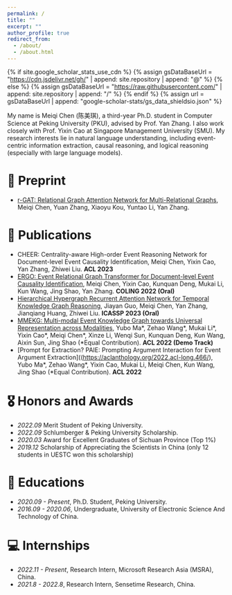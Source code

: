 ```yaml
---
permalink: /
title: ""
excerpt: ""
author_profile: true
redirect_from: 
  - /about/
  - /about.html
---
```


{% if site.google_scholar_stats_use_cdn %}
{% assign gsDataBaseUrl = "https://cdn.jsdelivr.net/gh/" | append: site.repository | append: "@" %}
{% else %}
{% assign gsDataBaseUrl = "https://raw.githubusercontent.com/" | append: site.repository | append: "/" %}
{% endif %}
{% assign url = gsDataBaseUrl | append: "google-scholar-stats/gs_data_shieldsio.json" %}

<span class='anchor' id='about-me'></span>

My name is Meiqi Chen (陈美琪), a third-year Ph.D. student in Computer Science at Peking University (PKU), advised by Prof. Yan Zhang. I also work closely with Prof. Yixin Cao at Singapore Management University (SMU). My research interests lie in natural language understanding, including event-centric information extraction, causal reasoning, and logical reasoning (especially with large language models). 

# 📒 Preprint
- [r-GAT: Relational Graph Attention Network for Multi-Relational Graphs](https://arxiv.org/pdf/2109.05922.pdf), Meiqi Chen, Yuan Zhang, Xiaoyu Kou, Yuntao Li, Yan Zhang. 

# 📝 Publications 
- CHEER: Centrality-aware High-order Event Reasoning Network for Document-level Event Causality Identification, Meiqi Chen, Yixin Cao, Yan Zhang, Zhiwei Liu. **ACL 2023**
- [ERGO: Event Relational Graph Transformer for Document-level Event Causality Identification](https://aclanthology.org/2022.coling-1.185/), Meiqi Chen, Yixin Cao, Kunquan Deng, Mukai Li, Kun Wang, Jing Shao, Yan Zhang. **COLING 2022 (Oral)**
- [Hierarchical Hypergraph Recurrent Attention Network for Temporal Knowledge Graph Reasoning](https://ieeexplore.ieee.org/document/10095378), Jiayan Guo, Meiqi Chen, Yan Zhang, Jianqiang Huang, Zhiwei Liu.  **ICASSP 2023 (Oral)**
- [MMEKG: Multi-modal Event Knowledge Graph towards Universal Representation across Modalities](https://aclanthology.org/2022.acl-demo.23/), Yubo Ma*, Zehao Wang*, Mukai Li*, Yixin Cao*, Meiqi Chen*, Xinze Li, Wenqi Sun, Kunquan Deng, Kun Wang, Aixin Sun, Jing Shao (*Equal Contribution). **ACL 2022 (Demo Track)**
- [Prompt for Extraction? PAIE: Prompting Argument Interaction for Event Argument Extraction]((https://aclanthology.org/2022.acl-long.466/), Yubo Ma*, Zehao Wang*, Yixin Cao, Mukai Li, Meiqi Chen, Kun Wang, Jing Shao (*Equal Contribution). **ACL 2022**


# 🎖 Honors and Awards
- *2022.09* Merit Student of Peking University. 
- *2022.09* Schlumberger & Peking University Scholarship.
- *2020.03* Award for Excellent Graduates of Sichuan Province (Top 1%)
- *2019.12* Scholarship of Appreciating the Scientists in China (only 12 students in UESTC won this scholarship)

# 📖 Educations
- *2020.09 - Present*, Ph.D. Student, Peking University. 
- *2016.09 - 2020.06*, Undergraduate, University of Electronic Science And Technology of China. 

# 💻 Internships
- *2022.11 - Present*, Research Intern, Microsoft Research Asia (MSRA), China.
- *2021.8 - 2022.8*, Research Intern, Sensetime Research, China.
